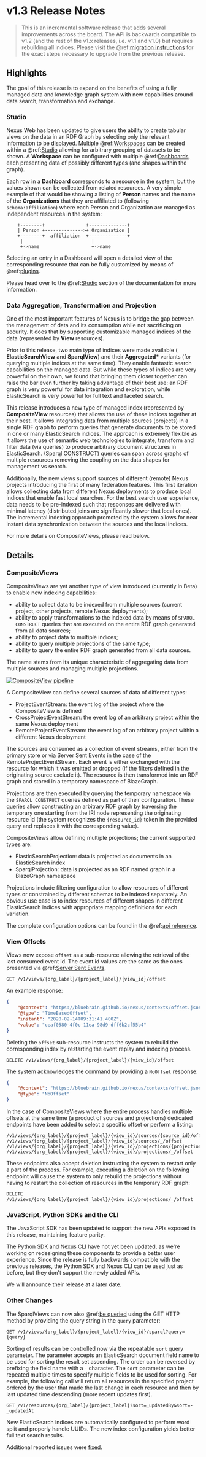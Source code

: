 # v1.3 Release Notes

> This is an incremental software release that adds several improvements across the board. The API is backwards
compatible to v1.2 (and the rest of the v1.x releases, i.e. v1.1 and v1.0) but requires rebuilding all indices. Please
visit the @ref:[migration instructions](v1.2-to-v1.3-migration.md) for the exact steps necessary to upgrade from the
previous release.

## Highlights

The goal of this release is to expand on the benefits of using a fully managed data and knowledge graph system with
new capabilities around data search, transformation and exchange.

### Studio

Nexus Web has been updated to give users the ability to create tabular views on the data in an RDF Graph by selecting
only the relevant information to be displayed. Multiple @ref:[Workspaces](../nexus-web/studio/workspaces.md) can
be created within a @ref:[Studio](../nexus-web/studio/index.md) allowing for arbitrary grouping of datasets to be
shown. A __Workspace__ can be configured with multiple @ref:[Dashboards](../nexus-web/studio/dashboards.md), each
presenting data of possibly different types (and shapes within the graph).

Each row in a __Dashboard__ corresponds to a resource in the system, but the values shown can be collected from related
resources. A very simple example of that would be showing a listing of __Person__ names and the name of the
__Organizations__ that they are affiliated to (following `schema:affiliation`) where each Person and Organization are
managed as independent resources in the system:

        +--------+               +--------------+
        | Person +-------------->+ Organization |
        +--------+  affiliation  +--------------+
         |                         |
         +->name                   +->name

Selecting an entry in a Dashboard will open a detailed view of the corresponding resource that can be fully customized
by means of @ref:[plugins](../nexus-web/studio/plugin-development.md).

Please head over to the @ref:[Studio](../nexus-web/studio/index.md) section of the documentation for more information.

### Data Aggregation, Transformation and Projection

One of the most important features of Nexus is to bridge the gap between the management of data and its consumption
while not sacrificing on security. It does that by supporting customizable managed indices of the data (represented by
__View__ resources).

Prior to this release, two main type of indices were made available ( __ElasticSearchView__ and __SparqlView__) and their
__Aggregated*__ variants (for querying multiple indices at the same time). They enable fantastic search capabilities
on the managed data. But while these types of indices are very powerful on their own, we found that bringing them
closer together can raise the bar even further by taking advantage of their best use: an RDF graph is very powerful
for data integration and exploration, while ElasticSearch is very powerful for full text and faceted search.

This release introduces a new type of managed index (represented by __CompositeView__ resources) that allows the use
of these indices together at their best. It allows integrating data from multiple sources (projects) in a single RDF
graph to perform queries that generate documents to be stored in one or many ElasticSearch indices. The approach is
extremely flexible as it allows the use of semantic web technologies to integrate, transform and filter data
(via queries) to produce arbitrary document structures in ElasticSearch. (Sparql CONSTRUCT) queries can span across
graphs of multiple resources removing the coupling on the data shapes for management vs search.

Additionally, the new views support sources of different (remote) Nexus projects introducing the first of many
federation features. This first iteration allows collecting data from different Nexus deployments to produce local
indices that enable fast local searches. For the best search user experience, data needs to be pre-indexed such that
responses are delivered with minimal latency (distributed joins are significantly slower that local ones). The
incremental indexing approach promoted by the system allows for near instant data synchronization between the sources
and the local indices.

For more details on CompositeViews, please read below.

## Details

### CompositeViews

CompositeViews are yet another type of view introduced (currently in Beta) to enable new indexing capabilities: 

* ability to collect data to be indexed from multiple sources (current project, other projects, remote Nexus
  deployments);
* ability to apply transformations to the indexed data by means of `SPARQL CONSTRUCT` queries that are executed on the
  entire RDF graph generated from all data sources;
* ability to project data to multiple indices;
* ability to query multiple projections of the same type;
* ability to query the entire RDF graph generated from all data sources.

The name stems from its unique characteristic of aggregating data from multiple sources and managing multiple
projections.

[![CompositeView pipeline](../api/current/assets/views/compositeview_pipeline.png "CompositeView pipeline")](../api/current/assets/views/compositeview_pipeline.png)

A CompositeView can define several sources of data of different types:

* ProjectEventStream: the event log of the project where the CompositeView is defined
* CrossProjectEventStream: the event log of an arbitrary project within the same Nexus deployment
* RemoteProjectEventStream: the event log of an arbitrary project within a different Nexus deployment

The sources are consumed as a collection of event streams, either from the primary store or via Server Sent Events in
the case of the RemoteProjectEventStream. Each event is either exchanged with the resource for which it was emitted
or dropped (if the filters defined in the originating source exclude it). The resource is then transformed into an
RDF graph and stored in a temporary namespace of BlazeGraph.

Projections are then executed by querying the temporary namespace via the `SPARQL CONSTRUCT` queries defined as part of
their configuration. These queries allow constructing an arbitrary RDF graph by traversing the temporary one starting
from the IRI node representing the originating resource id (the system recognizes the `{resource_id}` token in the
provided query and replaces it with the corresponding value).

CompositeViews allow defining multiple projections; the current supported types are:

* ElasticSearchProjection: data is projected as documents in an ElasticSearch index
* SparqlProjection: data is projected as an RDF named graph in a BlazeGraph namespace

Projections include filtering configuration to allow resources of different types or constrained by different schemas to
be indexed separately. An obvious use case is to index resources of different shapes in different ElasticSearch indices
with appropriate mapping definitions for each variation.

The complete configuration options can be found in the @ref:[api reference](../api/current/kg/views/composite-view-api.md).

### View Offsets

Views now expose `offset` as a sub-resource allowing the retrieval of the last consumed event id. The event id values
are the same as the ones presented via @ref:[Server Sent Events](../api/current/kg/kg-resources-api.md#resources-server-sent-events).

```
GET /v1/views/{org_label}/{project_label}/{view_id}/offset
```

An example response:

```json
{
    "@context": "https://bluebrain.github.io/nexus/contexts/offset.json",
    "@type": "TimeBasedOffset",
    "instant": "2020-02-14T09:31:41.400Z",
    "value": "ceaf0580-4f0c-11ea-98d9-dff6b2cf55b4"
}
```

Deleting the `offset` sub-resource instructs the system to rebuild the corresponding index by restarting the event
replay and indexing process.

```
DELETE /v1/views/{org_label}/{project_label}/{view_id}/offset
```

The system acknowledges the command by providing a `NoOffset` response:

```json
{
    "@context": "https://bluebrain.github.io/nexus/contexts/offset.json",
    "@type": "NoOffset"
}
```

In the case of CompositeViews where the entire process handles multiple offsets at the same time (a product of sources
and projections) dedicated endpoints have been added to select a specific offset or perform a listing:

```
/v1/views/{org_label}/{project_label}/{view_id}/sources/{source_id}/offset
/v1/views/{org_label}/{project_label}/{view_id}/sources/_/offset
/v1/views/{org_label}/{project_label}/{view_id}/projections/{projection_id}/offset
/v1/views/{org_label}/{project_label}/{view_id}/projections/_/offset
```

These endpoints also accept deletion instructing the system to restart only a part of the process. For example,
executing a deletion on the following endpoint will cause the system to only rebuild the projections without having to
restart the collection of resources in the temporary RDF graph:

```
DELETE /v1/views/{org_label}/{project_label}/{view_id}/projections/_/offset
```

### JavaScript, Python SDKs and the CLI

The JavaScript SDK has been updated to support the new APIs exposed in this release, maintaining feature parity.

The Python SDK and Nexus CLI have not yet been updated, as we're working on redesigning these components to provide a
better user experience. Since the release is fully backwards compatible with the previous releases, the Python SDK and
Nexus CLI can be used just as before, but they don't support the newly added APIs.

We will announce their release at a later date.

### Other Changes

The SparqlViews can now also @ref:[be queried](../api/current/kg/views/sparql-view-api.md#sparql-query) using the GET
HTTP method by providing the query string in the `query` parameter:

```
GET /v1/views/{org_label}/{project_label}/{view_id}/sparql?query={query}
```

Sorting of results can be controlled now via the repeatable `sort` query parameter. The parameter accepts an
ElasticSearch document field name to be used for sorting the result set ascending. The order can be reversed by
prefixing the field name with a `-` character. The `sort` parameter can be repeated multiple times to specify multiple
fields to be used for sorting. For example, the following call will return all resources in the specified project
ordered by the user that made the last change in each resource and then by last updated time descending (more recent
updates first).

```
GET /v1/resources/{org_label}/{project_label}?sort=_updatedBy&sort=-_updatedAt
```

New ElasticSearch indices are automatically configured to perform word split and properly handle UUIDs. The new
index configuration yields better full text search results.

Additional reported issues were [fixed](https://github.com/BlueBrain/nexus/issues?q=is%3Aissue+milestone%3Av1.3.0+is%3Aclosed+label%3Abug).
